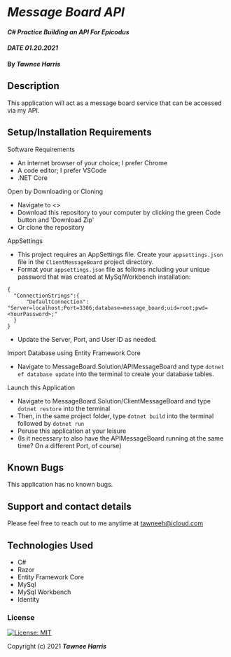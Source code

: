 # _Message Board API_ 

#### _C# Practice Building an API For Epicodus_ 
#### _DATE 01.20.2021_

#### By _**Tawnee Harris**_

## Description

This application will act as a message board service that can be accessed via my API.

## Setup/Installation Requirements

Software Requirements
* An internet browser of your choice; I prefer Chrome
* A code editor; I prefer VSCode
* .NET Core

Open by Downloading or Cloning
* Navigate to <>
* Download this repository to your computer by clicking the green Code button and 'Download Zip'
* Or clone the repository

AppSettings
* This project requires an AppSettings file. Create your `appsettings.json` file in the `ClientMessageBoard` project directory. 
* Format your `appsettings.json` file as follows including your unique password that was created at MySqlWorkbench installation:
```
{
  "ConnectionStrings":{
      "DefaultConnection": "Server=localhost;Port=3306;database=message_board;uid=root;pwd=<YourPassword>;"
  }
}
```
* Update the Server, Port, and User ID as needed.

Import Database using Entity Framework Core
* Navigate to MessageBoard.Solution/APIMessageBoard and type `dotnet ef database update` into the terminal to create your database tables.

Launch this Application
* Navigate to MessageBoard.Solution/ClientMessageBoard and type `dotnet restore` into the terminal
* Then, in the same project folder, type `dotnet build` into the terminal followed by `dotnet run`
* Peruse this application at your leisure
* (Is it necessary to also have the APIMessageBoard running at the same time? On a different Port, of course)

## Known Bugs

This application has no known bugs. 

## Support and contact details

Please feel free to reach out to me anytime at <tawneeh@icloud.com>

## Technologies Used

* C#
* Razor
* Entity Framework Core
* MySql
* MySql Workbench
* Identity

### License

[![License: MIT](https://img.shields.io/badge/License-MIT-yellow.svg)](https://opensource.org/licenses/MIT)

Copyright (c) 2021 **_Tawnee Harris_**